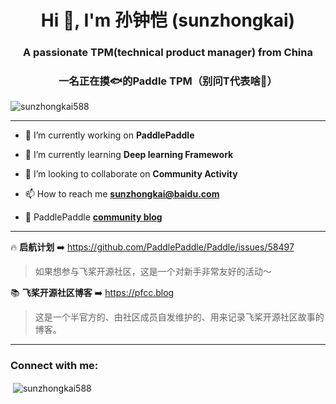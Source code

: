 <!--
**sunzhongkai588/sunzhongkai588** is a ✨ _special_ ✨ repository because its `README.md` (this file) appears on your GitHub profile.

Here are some ideas to get you started:

- 🔭 I’m currently working on ...
- 🌱 I’m currently learning ...
- 👯 I’m looking to collaborate on ...
- 🤔 I’m looking for help with ...
- 💬 Ask me about ...
- 📫 How to reach me: ...
- 😄 Pronouns: ...
- ⚡ Fun fact: ...
-->
<h1 align="center"> Hi 👋, I'm 孙钟恺 (sunzhongkai) </h1>
<h3 align="center"> A passionate TPM(technical product manager) from China </h3>
<h3 align="center"> 一名正在摸🐟的Paddle TPM（别问T代表啥🤪） </h3>


<p align="left"> <img src="https://komarev.com/ghpvc/?username=sunzhongkai588&label=Profile%20views&color=0e75b6&style=flat" alt="sunzhongkai588" /> </p>

  
----------

- 🔭 I’m currently working on **PaddlePaddle**

- 🌱 I’m currently learning **Deep learning Framework**

- 👯 I’m looking to collaborate on **Community Activity**

- 📫 How to reach me **sunzhongkai@baidu.com**

- 📄 PaddlePaddle **[community blog](https://pfcc.blog)**

----------
🔥 **启航计划** ➡️ https://github.com/PaddlePaddle/Paddle/issues/58497

> 如果想参与飞桨开源社区，这是一个对新手非常友好的活动～

📚 **飞桨开源社区博客** ➡️ https://pfcc.blog

> 这是一个半官方的、由社区成员自发维护的、用来记录飞桨开源社区故事的博客。


----------

<h3 align="left">Connect with me:</h3>
<p align="left">
</p>

<p>&nbsp;<img align="center" src="https://github-readme-stats.vercel.app/api?username=sunzhongkai588&show_icons=true&locale=en" alt="sunzhongkai588" /></p>
